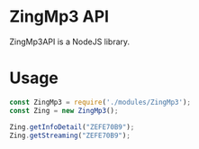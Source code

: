 # ZingMp3 API

ZingMp3API is a NodeJS library.

# Usage

```javascript
const ZingMp3 = require('./modules/ZingMp3');
const Zing = new ZingMp3();

Zing.getInfoDetail("ZEFE70B9");
Zing.getStreaming("ZEFE70B9");

```
